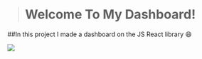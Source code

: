 > # Welcome To My Dashboard!

##In this project I made a dashboard on the JS React library :smile:

[![](https://share.balsamiq.com/c/cr2rXzffFFDKJw2c7A8M41.png)](http://https://share.balsamiq.com/c/cr2rXzffFFDKJw2c7A8M41.png)
